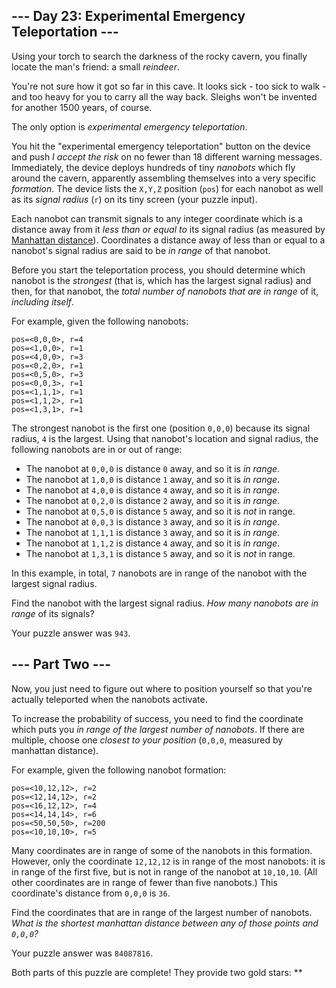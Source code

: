 --- Day 23: Experimental Emergency Teleportation ---
----------------------------------------------------

Using your torch to search the darkness of the rocky cavern, you finally
locate the man's friend: a small *reindeer*.

You're not sure how it got so far in this cave. It looks sick - too sick
to walk - and too heavy for you to carry all the way back. Sleighs won't
be invented for another 1500 years, of course.

The only option is *experimental emergency teleportation*.

You hit the "experimental emergency teleportation" button on the device
and push *I accept the risk* on no fewer than 18 different warning
messages. Immediately, the device deploys hundreds of tiny *nanobots*
which fly around the cavern, apparently assembling themselves into a
very specific *formation*. The device lists the `X,Y,Z` position (`pos`)
for each nanobot as well as its *signal radius* (`r`) on its tiny screen
(your puzzle input).

Each nanobot can transmit signals to any integer coordinate which is a
distance away from it *less than or equal to* its signal radius (as
measured by [Manhattan distance]). Coordinates a distance away of less
than or equal to a nanobot's signal radius are said to be *in range* of
that nanobot.

Before you start the teleportation process, you should determine which
nanobot is the *strongest* (that is, which has the largest signal
radius) and then, for that nanobot, the *total number of nanobots that
are in range* of it, *including itself*.

For example, given the following nanobots:

    pos=<0,0,0>, r=4
    pos=<1,0,0>, r=1
    pos=<4,0,0>, r=3
    pos=<0,2,0>, r=1
    pos=<0,5,0>, r=3
    pos=<0,0,3>, r=1
    pos=<1,1,1>, r=1
    pos=<1,1,2>, r=1
    pos=<1,3,1>, r=1

The strongest nanobot is the first one (position `0,0,0`) because its
signal radius, `4` is the largest. Using that nanobot's location and
signal radius, the following nanobots are in or out of range:

-   The nanobot at `0,0,0` is distance `0` away, and so it is *in
    range*.
-   The nanobot at `1,0,0` is distance `1` away, and so it is *in
    range*.
-   The nanobot at `4,0,0` is distance `4` away, and so it is *in
    range*.
-   The nanobot at `0,2,0` is distance `2` away, and so it is *in
    range*.
-   The nanobot at `0,5,0` is distance `5` away, and so it is *not* in
    range.
-   The nanobot at `0,0,3` is distance `3` away, and so it is *in
    range*.
-   The nanobot at `1,1,1` is distance `3` away, and so it is *in
    range*.
-   The nanobot at `1,1,2` is distance `4` away, and so it is *in
    range*.
-   The nanobot at `1,3,1` is distance `5` away, and so it is *not* in
    range.

In this example, in total, `7` nanobots are in range of the nanobot with
the largest signal radius.

Find the nanobot with the largest signal radius. *How many nanobots are
in range* of its signals?

Your puzzle answer was `943`.

--- Part Two ---
----------------

Now, you just need to figure out where to position yourself so that
you're actually teleported when the nanobots activate.

To increase the probability of success, you need to find the coordinate
which puts you *in range of the largest number of nanobots*. If there
are multiple, choose one *closest to your position* (`0,0,0`, measured
by manhattan distance).

For example, given the following nanobot formation:

    pos=<10,12,12>, r=2
    pos=<12,14,12>, r=2
    pos=<16,12,12>, r=4
    pos=<14,14,14>, r=6
    pos=<50,50,50>, r=200
    pos=<10,10,10>, r=5

Many coordinates are in range of some of the nanobots in this formation.
However, only the coordinate `12,12,12` is in range of the most
nanobots: it is in range of the first five, but is not in range of the
nanobot at `10,10,10`. (All other coordinates are in range of fewer than
five nanobots.) This coordinate's distance from `0,0,0` is `36`.

Find the coordinates that are in range of the largest number of
nanobots. *What is the shortest manhattan distance between any of those
points and `0,0,0`?*

Your puzzle answer was `84087816`.

Both parts of this puzzle are complete! They provide two gold stars:
\*\*

  [Manhattan distance]: https://en.wikipedia.org/wiki/Taxicab_geometry
